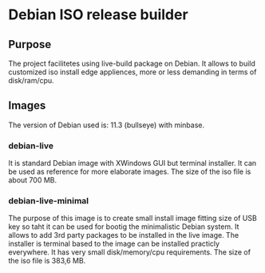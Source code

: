 # Debian ISO release builder

## Purpose

The project facilitetes using live-build package on Debian. It allows
to build customized iso install edge appliences, more or less demanding
in terms of disk/ram/cpu.

## Images

The version of Debian used is: 11.3 (bullseye) with minbase.

### debian-live

It is standard Debian image with XWindows GUI but terminal installer.
It can be used as reference for more elaborate images. The size
of the iso file is about 700 MB.

### debian-live-minimal

The purpose of this image is to create small install image fitting size of
USB key so taht it can be used for bootig the minimalistic Debian system.
It allows to add 3rd party packages to be installed in the live image.
The installer is terminal based to the image can be installed practicly
everywhere. It has very small disk/memory/cpu requirements. The size
of the iso file is 383,6 MB.